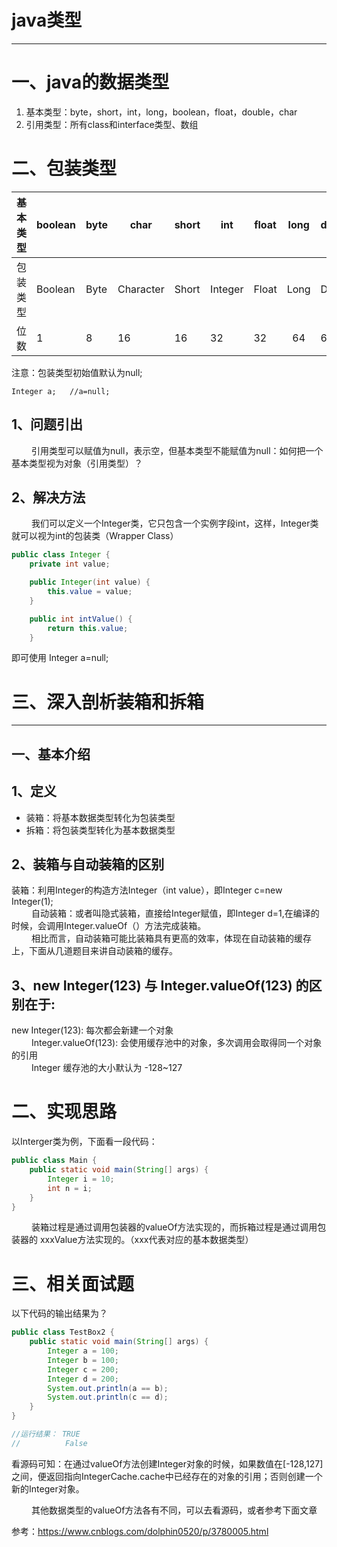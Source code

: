 # java类型
---

# 一、java的数据类型
1. 基本类型：byte，short，int，long，boolean，float，double，char
1. 引用类型：所有class和interface类型、数组


# 二、包装类型


基本类型 |  boolean| byte | char  | short | int| float | long |  double 
---|---|---|---|---|---|---|:-:|---
包装类型|Boolean| Byte |Character | Short | Integer |Float| Long | Double 
 位数	|	1 |	8 |16| 	16|	32| 32 |	64	|64	


注意：包装类型初始值默认为null;

```
Integer a;   //a=null;
```




## 1、问题引出
 &emsp; &emsp;引用类型可以赋值为null，表示空，但基本类型不能赋值为null：如何把一个基本类型视为对象（引用类型）？
## 2、解决方法
 &emsp; &emsp;我们可以定义一个Integer类，它只包含一个实例字段int，这样，Integer类就可以视为int的包装类（Wrapper Class）

```java
public class Integer {
    private int value;

    public Integer(int value) {
        this.value = value;
    }

    public int intValue() {
        return this.value;
    }
```

即可使用
Integer a=null;

# 三、深入剖析装箱和拆箱
--------------------------------------------------------------------------------
## 一、基本介绍
## 1、定义
- 装箱：将基本数据类型转化为包装类型
- 拆箱：将包装类型转化为基本数据类型

## 2、装箱与自动装箱的区别
  装箱：利用Integer的构造方法Integer（int value），即Integer c=new Integer(1);<br>
 &emsp; &emsp;自动装箱：或者叫隐式装箱，直接给Integer赋值，即Integer d=1,在编译的时候，会调用Integer.valueOf（）方法完成装箱。<br>
 &emsp; &emsp;相比而言，自动装箱可能比装箱具有更高的效率，体现在自动装箱的缓存上，下面从几道题目来讲自动装箱的缓存。


## 3、new Integer(123) 与 Integer.valueOf(123) 的区别在于:
  new Integer(123): 每次都会新建一个对象<br>
 &emsp; &emsp;Integer.valueOf(123):   会使用缓存池中的对象，多次调用会取得同一个对象的引用<br>
 &emsp; &emsp;Integer 缓存池的大小默认为 -128~127

# 二、实现思路

以Interger类为例，下面看一段代码：

```java
public class Main {
    public static void main(String[] args) {  
        Integer i = 10;
        int n = i;
    }
}
```

 &emsp; &emsp;装箱过程是通过调用包装器的valueOf方法实现的，而拆箱过程是通过调用包装器的 xxxValue方法实现的。（xxx代表对应的基本数据类型）


# 三、相关面试题
以下代码的输出结果为？

```java
public class TestBox2 {
    public static void main(String[] args) {
        Integer a = 100;
        Integer b = 100;
        Integer c = 200;
        Integer d = 200;
        System.out.println(a == b);
        System.out.println(c == d);
    }
}

//运行结果： TRUE
//          False
```



看源码可知：在通过valueOf方法创建Integer对象的时候，如果数值在[-128,127]之间，便返回指向IntegerCache.cache中已经存在的对象的引用；否则创建一个新的Integer对象。<br>

 &emsp; &emsp;其他数据类型的valueOf方法各有不同，可以去看源码，或者参考下面文章

参考：https://www.cnblogs.com/dolphin0520/p/3780005.html



















